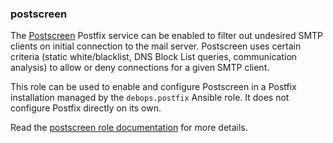 ### postscreen

The [Postscreen](http://www.postfix.org/POSTSCREEN_README.html) Postfix
service can be enabled to filter out undesired SMTP clients on initial
connection to the mail server. Postscreen uses certain criteria (static
white/blacklist, DNS Block List queries, communication analysis) to
allow or deny connections for a given SMTP client.

This role can be used to enable and configure Postscreen in a Postfix
installation managed by the `debops.postfix` Ansible role. It does not
configure Postfix directly on its own.

Read the [postscreen role documentation](https://docs.debops.org/en/HEAD/ansible/roles/postscreen/) for more details.
